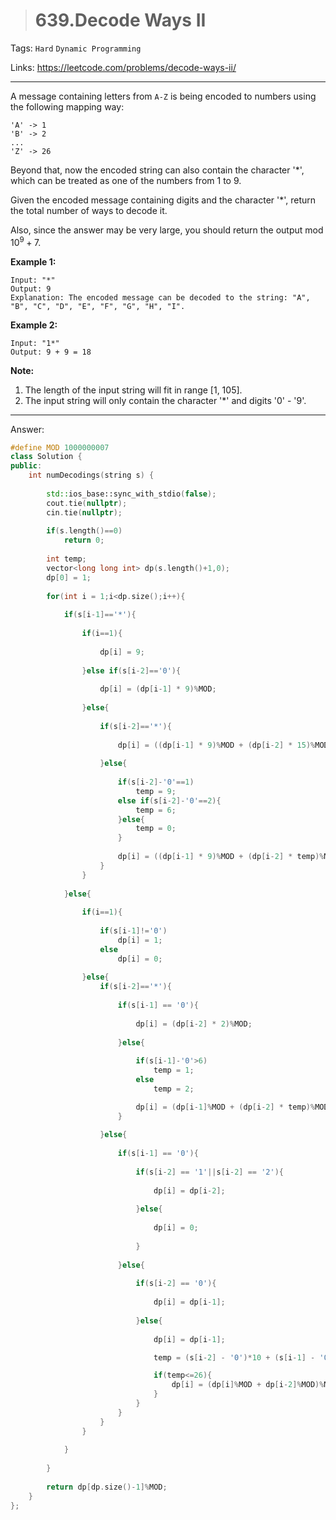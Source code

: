 > # 639.Decode Ways II

Tags: `Hard` `Dynamic Programming`

Links: <https://leetcode.com/problems/decode-ways-ii/>

---

A message containing letters from `A-Z` is being encoded to numbers using the following mapping way:

```
'A' -> 1
'B' -> 2
...
'Z' -> 26
```

Beyond that, now the encoded string can also contain the character '*', which can be treated as one of the numbers from 1 to 9.

Given the encoded message containing digits and the character '*', return the total number of ways to decode it.

Also, since the answer may be very large, you should return the output mod $10^9 + 7$.

**Example 1:**

```
Input: "*"
Output: 9
Explanation: The encoded message can be decoded to the string: "A", "B", "C", "D", "E", "F", "G", "H", "I".
```

**Example 2:**

```
Input: "1*"
Output: 9 + 9 = 18
```

**Note:**

1. The length of the input string will fit in range [1, 105].
2. The input string will only contain the character '*' and digits '0' - '9'.

---

Answer:

```c++
#define MOD 1000000007
class Solution {
public:
    int numDecodings(string s) {
        
        std::ios_base::sync_with_stdio(false);
        cout.tie(nullptr);
        cin.tie(nullptr);
        
        if(s.length()==0)
            return 0;
        
        int temp;
        vector<long long int> dp(s.length()+1,0);
        dp[0] = 1;
        
        for(int i = 1;i<dp.size();i++){
            
            if(s[i-1]=='*'){
                
                if(i==1){
                
                    dp[i] = 9;
                
                }else if(s[i-2]=='0'){
                    
                    dp[i] = (dp[i-1] * 9)%MOD;
                    
                }else{
                    
                    if(s[i-2]=='*'){
                        
                        dp[i] = ((dp[i-1] * 9)%MOD + (dp[i-2] * 15)%MOD)%MOD;
                        
                    }else{
                        
                        if(s[i-2]-'0'==1)
                            temp = 9;
                        else if(s[i-2]-'0'==2){
                            temp = 6;
                        }else{
                            temp = 0;
                        }
                            
                        dp[i] = ((dp[i-1] * 9)%MOD + (dp[i-2] * temp)%MOD)%MOD;
                    }
                }
                
            }else{
                
                if(i==1){
                    
                    if(s[i-1]!='0')
                        dp[i] = 1;
                    else
                        dp[i] = 0;
                    
                }else{
                    if(s[i-2]=='*'){
                        
                        if(s[i-1] == '0'){
                        
                            dp[i] = (dp[i-2] * 2)%MOD;
                        
                        }else{
                            
                            if(s[i-1]-'0'>6)
                                temp = 1;
                            else
                                temp = 2;

                            dp[i] = (dp[i-1]%MOD + (dp[i-2] * temp)%MOD)%MOD;    
                        }
                        
                    }else{
                        
                        if(s[i-1] == '0'){
                            
                            if(s[i-2] == '1'||s[i-2] == '2'){
                                
                                dp[i] = dp[i-2];
                                
                            }else{
                                
                                dp[i] = 0;
                                
                            }
                            
                        }else{
                            
                            if(s[i-2] == '0'){
                            
                                dp[i] = dp[i-1];
                                
                            }else{
                                
                                dp[i] = dp[i-1];

                                temp = (s[i-2] - '0')*10 + (s[i-1] - '0');

                                if(temp<=26){
                                    dp[i] = (dp[i]%MOD + dp[i-2]%MOD)%MOD;
                                }
                            }
                        }
                    }
                }
                
            }
            
        }
        
        return dp[dp.size()-1]%MOD;
    }
};
```

